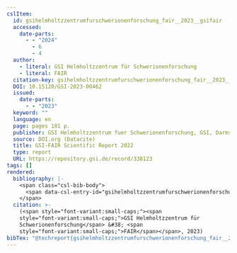 ```yaml
---
cslItem:
  id: gsihelmholtzzentrumfurschwerionenforschung_fair__2023__gsifair
  accessed:
    date-parts:
      - - "2024"
        - 6
        - 4
  author:
    - literal: GSI Helmholtzzentrum für Schwerionenforschung
    - literal: FAIR
  citation-key: gsihelmholtzzentrumfurschwerionenforschung_fair__2023__gsifair
  DOI: 10.15120/GSI-2023-00462
  issued:
    date-parts:
      - - "2023"
  keyword: ""
  language: en
  page: pages 181 p.
  publisher: GSI Helmholtzzentrum fuer Schwerionenforschung, GSI, Darmstadt
  source: DOI.org (Datacite)
  title: GSI-FAIR Scientific Report 2022
  type: report
  URL: https://repository.gsi.de/record/338123
tags: []
rendered:
  bibliography: |-
    <span class="csl-bib-body">
      <span data-csl-entry-id="gsihelmholtzzentrumfurschwerionenforschung_fair__2023__gsifair" class="csl-entry"><span class='author-bib'>GSI Helmholtzzentrum für Schwerionenforschung &#38; FAIR</span>. <span class='date-bib'>(2023)</span>. <span class='title'><i><b><span style="font-style:normal;">GSI-FAIR Scientific Report 2022</span></b></i></span> (S. pages 181 p.). GSI Helmholtzzentrum fuer Schwerionenforschung, GSI, Darmstadt. <span class='URL'><a href='https://doi.org/10.15120/GSI-2023-00462'>LINK</a></span></span>
    </span>
  citation: >-
    (<span style="font-variant:small-caps;"><span
    style="font-variant:small-caps;">GSI Helmholtzzentrum für
    Schwerionenforschung</span> &#38; <span
    style="font-variant:small-caps;">FAIR</span></span>, 2023)
bibTex: "@techreport{gsihelmholtzzentrumfurschwerionenforschung_fair__2023__gsifair,\n\tnote = {[Online; accessed 2024-06-04]},\n\tauthor = {{GSI Helmholtzzentrum für Schwerionenforschung} and {FAIR}},\n\tdoi = {10.15120/GSI-2023-00462},\n\tyear = {2023},\n\tpages = {pages 181 p.},\n\tinstitution = {GSI Helmholtzzentrum fuer Schwerionenforschung, GSI, Darmstadt},\n\ttitle = {GSI-{FAIR} {Scientific} {Report} 2022},\n\turl = {https://repository.gsi.de/record/338123},\n}\n\n"
---
```

